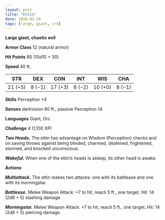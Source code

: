 ```yaml
---
layout: post
title: "Ettin"
date: 2016-02-29
tags: [large, giant, cr4]
---
```


**Large giant, chaotic evil**

**Armor Class** 12 (natural armor)

**Hit Points** 85 (10d10 + 30)

**Speed** 40 ft.

|   STR   |   DEX   |   CON   |   INT   |   WIS   |   CHA   |
|:-----:|:-----:|:-----:|:-----:|:-----:|:-----:|
| 21 (+5) | 8 (−1) | 17 (+3) | 6 (−2) | 10 (+0) | 8 (−1) |

**Skills** Perception +4 

**Senses** darkvision 60 ft., passive Perception 14 

**Languages** Giant, Orc 

**Challenge** 4 (1,100 XP)

***Two Heads.*** The ettin has advantage on Wisdom (Perception) checks and on saving throws against being blinded, charmed, deafened, frightened, stunned, and knocked unconscious. 

***Wakeful.*** When one of the ettin’s heads is asleep, its other head is awake. 

**Actions** 

***Multiattack.*** The ettin makes two attacks: one with its battleaxe and one with its morningstar. 

***Battleaxe.*** Melee Weapon Attack: +7 to hit, reach 5 ft., one target. Hit: 14 (2d8 + 5) slashing damage. 

***Morningstar.*** Melee Weapon Attack: +7 to hit, reach 5 ft., one target. Hit: 14 (2d8 + 5) piercing damage.